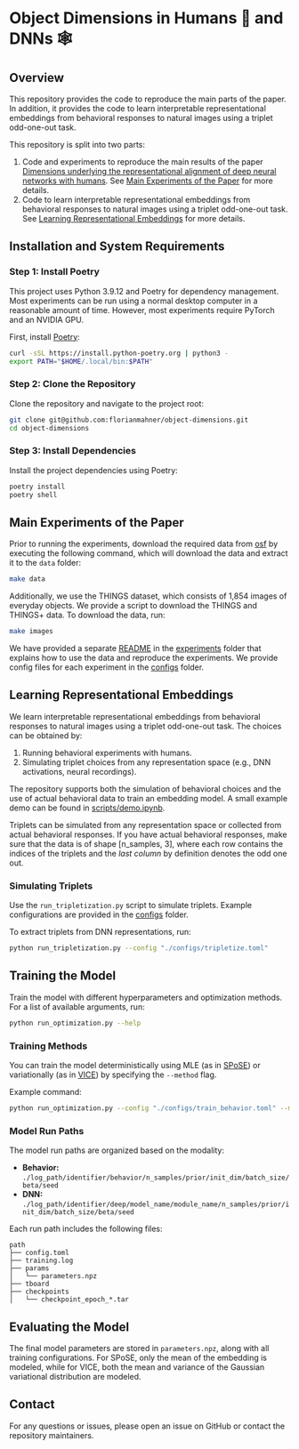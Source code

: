 # Object Dimensions in Humans :elf: and DNNs :spider_web:

## Overview

This repository provides the code to reproduce the main parts of the paper. In addition, it provides the code to learn interpretable representational embeddings from behavioral responses to natural images using a triplet odd-one-out task.

This repository is split into two parts:
1. Code and experiments to reproduce the main results of the paper [Dimensions underlying the representational alignment of deep neural networks with humans](arxiv.org/pdf/2406.19087). See [Main Experiments of the Paper](#main-experiments-of-the-paper) for more details.
2. Code to learn interpretable representational embeddings from behavioral responses to natural images using a triplet odd-one-out task. See [Learning Representational Embeddings](#learning-representational-embeddings) for more details.

## Installation and System Requirements

### Step 1: Install Poetry

This project uses Python 3.9.12 and Poetry for dependency management. Most experiments can be run using a normal desktop computer in a reasonable amount of time. However, most experiments require PyTorch and an NVIDIA GPU.

First, install [Poetry](https://python-poetry.org/):

```bash
curl -sSL https://install.python-poetry.org | python3 -
export PATH="$HOME/.local/bin:$PATH"
```

### Step 2: Clone the Repository

Clone the repository and navigate to the project root:

```bash
git clone git@github.com:florianmahner/object-dimensions.git
cd object-dimensions
```

### Step 3: Install Dependencies

Install the project dependencies using Poetry:

```bash
poetry install
poetry shell
```

## Main Experiments of the Paper

Prior to running the experiments, download the required data from [osf]() by executing the following command, which will download the data and extract it to the `data` folder:

```bash
make data
```

Additionally, we use the THINGS dataset, which consists of 1,854 images of everyday objects. We provide a script to download the THINGS and THINGS+ data. To download the data, run:

```bash
make images
```

We have provided a separate [README](../experiments/README.md) in the [experiments](../experiments) folder that explains how to use the data and reproduce the experiments. We provide config files for each experiment in the [configs](../configs) folder.

## Learning Representational Embeddings

We learn interpretable representational embeddings from behavioral responses to natural images using a triplet odd-one-out task. The choices can be obtained by:

1. Running behavioral experiments with humans.
2. Simulating triplet choices from any representation space (e.g., DNN activations, neural recordings).

The repository supports both the simulation of behavioral choices and the use of actual behavioral data to train an embedding model. A small example demo can be found in [scripts/demo.ipynb](../scripts/demo.ipynb).

Triplets can be simulated from any representation space or collected from actual behavioral responses. If you have actual behavioral responses, make sure that the data is of shape [n_samples, 3], where each row contains the indices of the triplets and the *last column* by definition denotes the odd one out.

### Simulating Triplets

Use the `run_tripletization.py` script to simulate triplets. Example configurations are provided in the [configs](../configs) folder.

To extract triplets from DNN representations, run:

```bash
python run_tripletization.py --config "./configs/tripletize.toml"
```

## Training the Model

Train the model with different hyperparameters and optimization methods. For a list of available arguments, run:

```bash
python run_optimization.py --help
```

### Training Methods

You can train the model deterministically using MLE (as in [SPoSE](https://www.nature.com/articles/s41562-020-00951-3)) or variationally (as in [VICE](https://arxiv.org/abs/2205.00756)) by specifying the `--method` flag.

Example command:

```bash
python run_optimization.py --config "./configs/train_behavior.toml" --method "deterministic"
```

### Model Run Paths

The model run paths are organized based on the modality:

- **Behavior:** `./log_path/identifier/behavior/n_samples/prior/init_dim/batch_size/beta/seed`
- **DNN:** `./log_path/identifier/deep/model_name/module_name/n_samples/prior/init_dim/batch_size/beta/seed`

Each run path includes the following files:

```
path
├── config.toml
├── training.log
├── params
│   └── parameters.npz
├── tboard
├── checkpoints
│   └── checkpoint_epoch_*.tar
```

## Evaluating the Model

The final model parameters are stored in `parameters.npz`, along with all training configurations. For SPoSE, only the mean of the embedding is modeled, while for VICE, both the mean and variance of the Gaussian variational distribution are modeled.

## Contact

For any questions or issues, please open an issue on GitHub or contact the repository maintainers.
